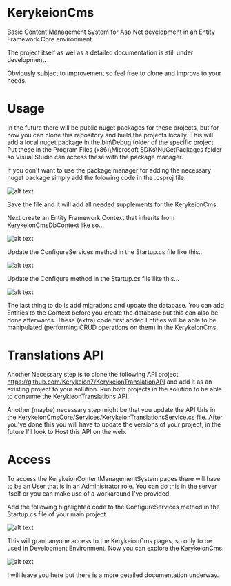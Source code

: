 # KerykeionCms
Basic Content Management System for Asp.Net development in an Entity Framework Core environment.

The project itself as wel as a detailed documentation is still under development.

Obviously subject to improvement so feel free to clone and improve to your needs.

# Usage
In the future there will be public nuget packages for these projects, but for now you can clone this repository and build the projects locally. This will add a local nuget package in the bin\Debug folder of the specific project. Put these in the Program Files (x86)\Microsoft SDKs\NuGetPackages folder so Visual Studio can access these with the package manager.

If you don't want to use the package manager for adding the necessary nuget package simply add the folowing code in the .csproj file.

![alt text](https://github.com/Kerykeion7/KerykeionCmsCore/blob/master/PackageReference.PNG)

Save the file and it will add all needed supplements for the KerykeionCms.

Next create an Entity Framework Context that inherits from KerykeionCmsDbContext like so...

![alt text](https://github.com/Kerykeion7/KerykeionCmsCore/blob/master/Context.PNG)

Update the ConfigureServices method in the Startup.cs file like this...

![alt text](https://github.com/Kerykeion7/KerykeionCmsCore/blob/master/ConfigureServices.PNG)

Update the Configure method in the Startup.cs file like this...

![alt text](https://github.com/Kerykeion7/KerykeionCmsCore/blob/master/Configure.PNG)

The last thing to do is add migrations and update the database. You can add Entities to the Context before you create the database but this can also be done afterwards. 
These (extra) code first added Entities will be able to be manipulated (performing CRUD operations on them) in the KerykeionCms.

# Translations API
Another Necessary step is to clone the following API project https://github.com/Kerykeion7/KerykeionTranslationAPI and add it as an existing project to your solution.
Run both projects in the solution to be able to consume the KerykieonTranslations API.

Another (maybe) necessary step might be that you update the API Urls in the KerykeionCmsCore/Services/KerykeionTranslationsService.cs file.
After you've done this you will have to update the versions of your project, in the future I'll look to Host this API on the web.

# Access
To access the KerykeionContentManagementSystem pages there will have to be an User that is in an Administrator role. You can do this in the server itself or you can make use of a workaround I've provided.

Add the following highlighted code to the ConfigureServices method in the Startup.cs file of your main project.

![alt text](https://github.com/Kerykeion7/KerykeionCmsCore/blob/master/Access.PNG)

This will grant anyone access to the KerykeionCms pages, so only to be used in Development Environment.
Now you can explore the KerykeionCms.

![alt text](https://github.com/Kerykeion7/KerykeionCmsCore/blob/master/Manager.PNG)

I will leave you here but there is a more detailed documentation underway.
